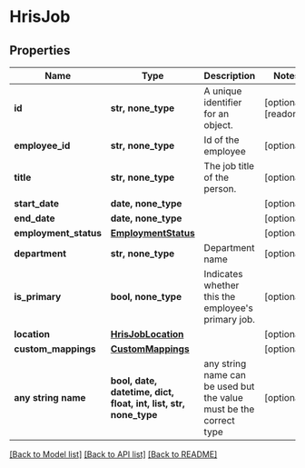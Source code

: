 # HrisJob


## Properties
Name | Type | Description | Notes
------------ | ------------- | ------------- | -------------
**id** | **str, none_type** | A unique identifier for an object. | [optional] [readonly] 
**employee_id** | **str, none_type** | Id of the employee | [optional] 
**title** | **str, none_type** | The job title of the person. | [optional] 
**start_date** | **date, none_type** |  | [optional] 
**end_date** | **date, none_type** |  | [optional] 
**employment_status** | [**EmploymentStatus**](EmploymentStatus.md) |  | [optional] 
**department** | **str, none_type** | Department name | [optional] 
**is_primary** | **bool, none_type** | Indicates whether this the employee&#39;s primary job. | [optional] 
**location** | [**HrisJobLocation**](HrisJobLocation.md) |  | [optional] 
**custom_mappings** | [**CustomMappings**](CustomMappings.md) |  | [optional] 
**any string name** | **bool, date, datetime, dict, float, int, list, str, none_type** | any string name can be used but the value must be the correct type | [optional]

[[Back to Model list]](../../README.md#documentation-for-models) [[Back to API list]](../../README.md#documentation-for-api-endpoints) [[Back to README]](../../README.md)


